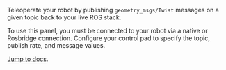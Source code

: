 Teleoperate your robot by publishing `geometry_msgs/Twist` messages on a given topic back to your live ROS stack.

To use this panel, you must be connected to your robot via a native or Rosbridge connection. Configure your control pad to specify the topic, publish rate, and message values.

[Jump to docs](https://foxglove.dev/docs/panels/teleop).
